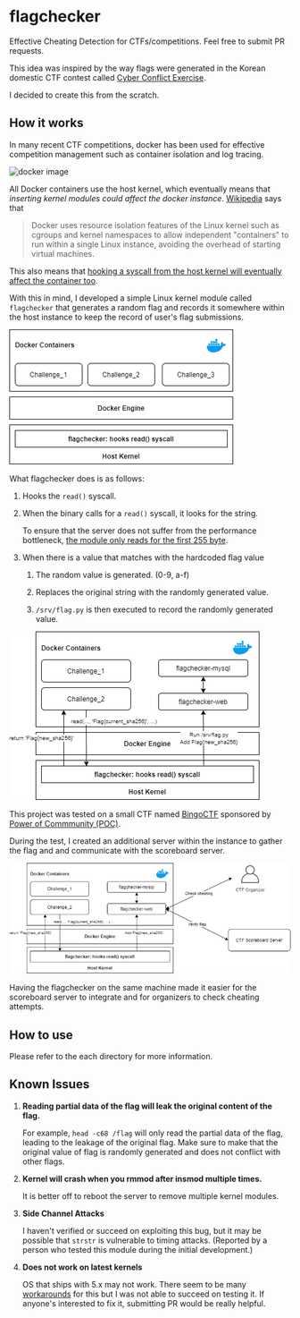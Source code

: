 # flagchecker

Effective Cheating Detection for CTFs/competitions. Feel free to submit PR requests.

This idea was inspired by the way flags were generated in the Korean domestic CTF contest called [Cyber Conflict Exercise](https://www.cstec.kr/cce2020/).

I decided to create this from the scratch.




## How it works

In many recent CTF competitions, docker has been used for effective competition management such as container isolation and log tracing.



![docker image](https://i.stack.imgur.com/ydLN6.png)



All Docker containers use the host kernel, which eventually means that *inserting kernel modules could affect the docker instance*. [Wikipedia](http://en.wikipedia.org/wiki/Docker_(software)) says that

> Docker uses resource isolation features of the Linux kernel such as cgroups and kernel namespaces to allow independent "containers" to run within a single Linux instance, avoiding the overhead of starting virtual machines.



This also means that <u>hooking a syscall from the host kernel will eventually affect the container too</u>.

With this in mind, I developed a simple Linux kernel module called `flagchecker` that generates a random flag and records it somewhere within the host instance to keep the record of user's flag submissions.

![patched-docker-structure](./docs/docker1.png)



What flagchecker does is as follows:

1. Hooks the `read()` syscall.

2. When the binary calls for a `read()` syscall, it looks for the string.

   To ensure that the server does not suffer from the performance bottleneck, <u>the module only reads for the first 255 byte</u>.

3. When there is a value that matches with the hardcoded flag value

   1. The random value is generated. (0-9, a-f)

   2. Replaces the original string with the randomly generated value.

   3. `/srv/flag.py` is then executed to record the randomly generated value.

      

![docker2](docs/docker2.png)



This project was tested on a small CTF named [BingoCTF](https://bingo.hypwnlab.com/) sponsored by [Power of Commmunity (POC)](http://powerofcommunity.net/).

During the test, I created an additional server within the instance to gather the flag and and communicate with the scoreboard  server.

![docker3](docs/docker3.png)



Having the flagchecker on the same machine made it easier for the scoreboard server to integrate and for organizers to check cheating attempts.



## How to use

Please refer to the each directory for more information.



## Known Issues

1. **Reading partial data of the flag will leak the original content of the flag.**

   For example,  `head -c68 /flag` will only read the partial data of the flag, leading to the leakage of the original flag.
   Make sure to make that the original value of flag is randomly generated and does not conflict with other flags.

2. **Kernel will crash when you rmmod after insmod multiple times.**

   It is better off to reboot the server to remove multiple kernel modules.
   
3. **Side Channel Attacks**

   I haven't verified or succeed on exploiting this bug, but it may be possible that `strstr` is vulnerable to timing attacks.
   (Reported by a person who tested this module during the initial development.)


4. **Does not work on latest kernels**

   OS that ships with 5.x may not work.
   There seem to be many [workarounds](https://jm33.me/hook-system-calls-in-linux-5x.html) for this but I was not able to succeed on testing it.
   If anyone's interested to fix it, submitting PR would be really helpful.


